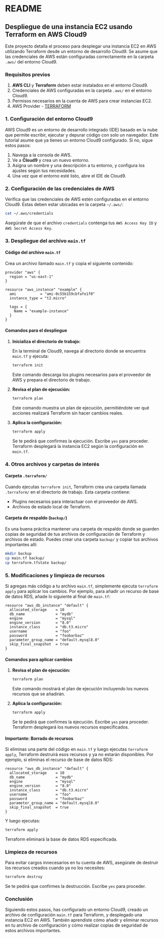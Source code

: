 # README

## Despliegue de una instancia EC2 usando Terraform en AWS Cloud9

Este proyecto detalla el proceso para desplegar una instancia EC2 en AWS utilizando Terraform desde un entorno de desarrollo Cloud9. Se asume que las credenciales de AWS están configuradas correctamente en la carpeta `.aws/` del entorno Cloud9.

### Requisitos previos

1. **AWS CLI** y **Terraform** deben estar instalados en el entorno Cloud9.
2. Credenciales de AWS configuradas en la carpeta `.aws/` en el entorno Cloud9.
3. Permisos necesarios en la cuenta de AWS para crear instancias EC2.
4. AWS Provider - [TERRAFORM](https://registry.terraform.io/providers/tfproviders/aws/latest/docs)

### 1. Configuración del entorno Cloud9

AWS Cloud9 es un entorno de desarrollo integrado (IDE) basado en la nube que permite escribir, ejecutar y depurar código con solo un navegador. Este tutorial asume que ya tienes un entorno Cloud9 configurado. Si no, sigue estos pasos:

1. Navega a la consola de AWS.
2. Ve a **Cloud9** y crea un nuevo entorno.
3. Asigna un nombre y una descripción a tu entorno, y configura los ajustes según tus necesidades.
4. Una vez que el entorno esté listo, abre el IDE de Cloud9.

### 2. Configuración de las credenciales de AWS

Verifica que las credenciales de AWS estén configuradas en el entorno Cloud9. Estas deben estar ubicadas en la carpeta `~/.aws/`:

```bash
cat ~/.aws/credentials
```

Asegúrate de que el archivo `credentials` contenga tus `AWS Access Key ID` y `AWS Secret Access Key`.

### 3. Despliegue del archivo `main.tf`

#### Código del archivo `main.tf`

Crea un archivo llamado `main.tf` y copia el siguiente contenido:

```hcl
provider "aws" {
  region = "us-east-1"
}

resource "aws_instance" "example" {
  ami           = "ami-0c55b159cbfafe1f0"
  instance_type = "t2.micro"

  tags = {
    Name = "example-instance"
  }
}
```

#### Comandos para el despliegue

1. **Inicializa el directorio de trabajo:**

   En la terminal de Cloud9, navega al directorio donde se encuentra `main.tf` y ejecuta:

   ```bash
   terraform init
   ```

   Este comando descarga los plugins necesarios para el proveedor de AWS y prepara el directorio de trabajo.

2. **Revisa el plan de ejecución:**

   ```bash
   terraform plan
   ```

   Este comando muestra un plan de ejecución, permitiéndote ver qué acciones realizará Terraform sin hacer cambios reales.

3. **Aplica la configuración:**

   ```bash
   terraform apply
   ```

   Se te pedirá que confirmes la ejecución. Escribe `yes` para proceder. Terraform desplegará la instancia EC2 según la configuración en `main.tf`.

### 4. Otros archivos y carpetas de interés

#### Carpeta `.terraform/`

Cuando ejecutas `terraform init`, Terraform crea una carpeta llamada `.terraform/` en el directorio de trabajo. Esta carpeta contiene:

- Plugins necesarios para interactuar con el proveedor de AWS.
- Archivos de estado local de Terraform.

#### Carpeta de respaldo (`backup/`)

Es una buena práctica mantener una carpeta de respaldo donde se guarden copias de seguridad de tus archivos de configuración de Terraform y archivos de estado. Puedes crear una carpeta `backup/` y copiar tus archivos importantes allí:

```bash
mkdir backup
cp main.tf backup/
cp terraform.tfstate backup/
```

### 5. Modificaciones y limpieza de recursos

Si agregas más código a tu archivo `main.tf`, simplemente ejecuta `terraform apply` para aplicar los cambios. Por ejemplo, para añadir un recurso de base de datos RDS, añade lo siguiente al final de `main.tf`:

```hcl
resource "aws_db_instance" "default" {
  allocated_storage    = 10
  db_name              = "mydb"
  engine               = "mysql"
  engine_version       = "8.0"
  instance_class       = "db.t3.micro"
  username             = "foo"
  password             = "foobarbaz"
  parameter_group_name = "default.mysql8.0"
  skip_final_snapshot  = true
}
```

#### Comandos para aplicar cambios

1. **Revisa el plan de ejecución:**

   ```bash
   terraform plan
   ```

   Este comando mostrará el plan de ejecución incluyendo los nuevos recursos que se añadirán.

2. **Aplica la configuración:**

   ```bash
   terraform apply
   ```

   Se te pedirá que confirmes la ejecución. Escribe `yes` para proceder. Terraform desplegará los nuevos recursos especificados.

#### Importante: Borrado de recursos

Si eliminas una parte del código en `main.tf` y luego ejecutas `terraform apply`, Terraform destruirá esos recursos y ya no estarán disponibles. Por ejemplo, si eliminas el recurso de base de datos RDS:

```hcl
resource "aws_db_instance" "default" {
  allocated_storage    = 10
  db_name              = "mydb"
  engine               = "mysql"
  engine_version       = "8.0"
  instance_class       = "db.t3.micro"
  username             = "foo"
  password             = "foobarbaz"
  parameter_group_name = "default.mysql8.0"
  skip_final_snapshot  = true
}
```

Y luego ejecutas:

```bash
terraform apply
```

Terraform eliminará la base de datos RDS especificada.

### Limpieza de recursos

Para evitar cargos innecesarios en tu cuenta de AWS, asegúrate de destruir los recursos creados cuando ya no los necesites:

```bash
terraform destroy
```

Se te pedirá que confirmes la destrucción. Escribe `yes` para proceder.

### Conclusión

Siguiendo estos pasos, has configurado un entorno Cloud9, creado un archivo de configuración `main.tf` para Terraform, y desplegado una instancia EC2 en AWS. También aprendiste cómo añadir y eliminar recursos en tu archivo de configuración y cómo realizar copias de seguridad de estos archivos importantes.

